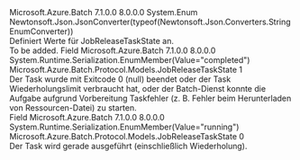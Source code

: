 <Type Name="JobReleaseTaskState" FullName="Microsoft.Azure.Batch.Protocol.Models.JobReleaseTaskState">
  <TypeSignature Language="C#" Value="public enum JobReleaseTaskState" />
  <TypeSignature Language="ILAsm" Value=".class public auto ansi sealed JobReleaseTaskState extends System.Enum" />
  <TypeSignature Language="DocId" Value="T:Microsoft.Azure.Batch.Protocol.Models.JobReleaseTaskState" />
  <TypeSignature Language="VB.NET" Value="Public Enum JobReleaseTaskState" />
  <TypeSignature Language="F#" Value="type JobReleaseTaskState = " />
  <AssemblyInfo>
    <AssemblyName>Microsoft.Azure.Batch</AssemblyName>
    <AssemblyVersion>7.1.0.0</AssemblyVersion>
    <AssemblyVersion>8.0.0.0</AssemblyVersion>
  </AssemblyInfo>
  <Base>
    <BaseTypeName>System.Enum</BaseTypeName>
  </Base>
  <Attributes>
    <Attribute>
      <AttributeName>Newtonsoft.Json.JsonConverter(typeof(Newtonsoft.Json.Converters.StringEnumConverter))</AttributeName>
    </Attribute>
  </Attributes>
  <Docs>
    <summary>
            Definiert Werte für JobReleaseTaskState an.
            </summary>
    <remarks>To be added.</remarks>
  </Docs>
  <Members>
    <Member MemberName="Completed">
      <MemberSignature Language="C#" Value="Completed" />
      <MemberSignature Language="ILAsm" Value=".field public static literal valuetype Microsoft.Azure.Batch.Protocol.Models.JobReleaseTaskState Completed = int32(1)" />
      <MemberSignature Language="DocId" Value="F:Microsoft.Azure.Batch.Protocol.Models.JobReleaseTaskState.Completed" />
      <MemberSignature Language="VB.NET" Value="Completed" />
      <MemberSignature Language="F#" Value="Completed = 1" Usage="Microsoft.Azure.Batch.Protocol.Models.JobReleaseTaskState.Completed" />
      <MemberType>Field</MemberType>
      <AssemblyInfo>
        <AssemblyName>Microsoft.Azure.Batch</AssemblyName>
        <AssemblyVersion>7.1.0.0</AssemblyVersion>
        <AssemblyVersion>8.0.0.0</AssemblyVersion>
      </AssemblyInfo>
      <Attributes>
        <Attribute>
          <AttributeName>System.Runtime.Serialization.EnumMember(Value="completed")</AttributeName>
        </Attribute>
      </Attributes>
      <ReturnValue>
        <ReturnType>Microsoft.Azure.Batch.Protocol.Models.JobReleaseTaskState</ReturnType>
      </ReturnValue>
      <MemberValue>1</MemberValue>
      <Docs>
        <summary>
            Der Task wurde mit Exitcode 0 (null) beendet oder der Task Wiederholungslimit verbraucht hat, oder der Batch-Dienst konnte die Aufgabe aufgrund Vorbereitung Taskfehler (z. B. Fehler beim Herunterladen von Ressourcen-Datei) zu starten.
            </summary>
      </Docs>
    </Member>
    <Member MemberName="Running">
      <MemberSignature Language="C#" Value="Running" />
      <MemberSignature Language="ILAsm" Value=".field public static literal valuetype Microsoft.Azure.Batch.Protocol.Models.JobReleaseTaskState Running = int32(0)" />
      <MemberSignature Language="DocId" Value="F:Microsoft.Azure.Batch.Protocol.Models.JobReleaseTaskState.Running" />
      <MemberSignature Language="VB.NET" Value="Running" />
      <MemberSignature Language="F#" Value="Running = 0" Usage="Microsoft.Azure.Batch.Protocol.Models.JobReleaseTaskState.Running" />
      <MemberType>Field</MemberType>
      <AssemblyInfo>
        <AssemblyName>Microsoft.Azure.Batch</AssemblyName>
        <AssemblyVersion>7.1.0.0</AssemblyVersion>
        <AssemblyVersion>8.0.0.0</AssemblyVersion>
      </AssemblyInfo>
      <Attributes>
        <Attribute>
          <AttributeName>System.Runtime.Serialization.EnumMember(Value="running")</AttributeName>
        </Attribute>
      </Attributes>
      <ReturnValue>
        <ReturnType>Microsoft.Azure.Batch.Protocol.Models.JobReleaseTaskState</ReturnType>
      </ReturnValue>
      <MemberValue>0</MemberValue>
      <Docs>
        <summary>
            Der Task wird gerade ausgeführt (einschließlich Wiederholung).
            </summary>
      </Docs>
    </Member>
  </Members>
</Type>